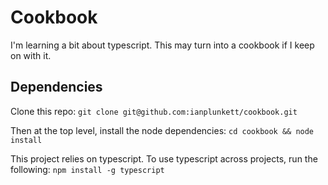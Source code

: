 # Cookbook #
I'm learning a bit about typescript.  This may turn into a cookbook if
I keep on with it.

Dependencies
------------
Clone this repo:
`git clone git@github.com:ianplunkett/cookbook.git`

Then at the top level, install the node dependencies:
`cd cookbook && node install`

This project relies on typescript. To use typescript across projects, run the following: `npm install -g typescript`

